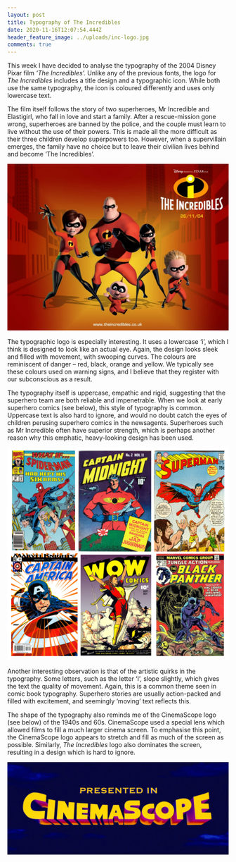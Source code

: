 ```yaml
---
layout: post
title: Typography of The Incredibles
date: 2020-11-16T12:07:54.444Z
header_feature_image: ../uploads/inc-logo.jpg
comments: true
---
```

This week I have decided to analyse the typography of the 2004 Disney Pixar film *‘The Incredibles’.* Unlike any of the previous fonts, the logo for *The Incredibles* includes a title design and a typographic icon. While both use the same typography, the icon is coloured differently and uses only lowercase text.

The film itself follows the story of two superheroes, Mr Incredible and Elastigirl, who fall in love and start a family. After a rescue-mission gone wrong, superheroes are banned by the police, and the couple must learn to live without the use of their powers. This is made all the more difficult as their three children develop superpowers too. However, when a supervillain emerges, the family have no choice but to leave their civilian lives behind and become ‘The Incredibles’.

![](../uploads/the-incredibles.jpg)

The typographic logo is especially interesting. It uses a lowercase ‘i’, which I think is designed to look like an actual eye. Again, the design looks sleek and filled with movement, with swooping curves. The colours are reminiscent of danger – red, black, orange and yellow. We typically see these colours used on warning signs, and I believe that they register with our subconscious as a result.

The typography itself is uppercase, empathic and rigid, suggesting that the superhero team are both reliable and impenetrable. When we look at early superhero comics (see below), this style of typography is common. Uppercase text is also hard to ignore, and would no doubt catch the eyes of children perusing superhero comics in the newsagents. Superheroes such as Mr Incredible often have superior strength, which is perhaps another reason why this emphatic, heavy-looking design has been used.

![](../uploads/comics.png)

Another interesting observation is that of the artistic quirks in the typography. Some letters, such as the letter ‘I’, slope slightly, which gives the text the quality of movement. Again, this is a common theme seen in comic book typography. Superhero stories are usually action-packed and filled with excitement, and seemingly ‘moving’ text reflects this.

The shape of the typography also reminds me of the CinemaScope logo (see below) of the 1940s and 60s. CinemaScope used a special lens which allowed films to fill a much larger cinema screen. To emphasise this point, the CinemaScope logo appears to stretch and fill as much of the screen as possible. Similarly, *The Incredibles* logo also dominates the screen, resulting in a design which is hard to ignore.

![](../uploads/cinemascope.jpg)